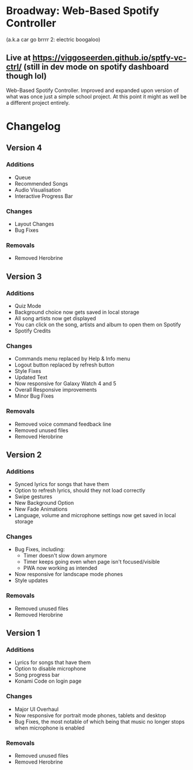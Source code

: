 # Broadway: Web-Based Spotify Controller
(a.k.a car go brrrr 2: electric boogaloo)

## Live at https://viggoseerden.github.io/sptfy-vc-ctrl/ (still in dev mode on spotify dashboard though lol)

Web-Based Spotify Controller.
Improved and expanded upon version of what was once just a simple school project. At this point it might as well be a different project entirely.

# Changelog

## Version 4
### Additions
  - Queue
  - Recommended Songs
  - Audio Visualisation
  - Interactive Progress Bar

### Changes
  - Layout Changes
  - Bug Fixes

### Removals
  - Removed Herobrine

## Version 3
### Additions
  - Quiz Mode
  - Background choice now gets saved in local storage
  - All song artists now get displayed
  - You can click on the song, artists and album to open them on Spotify
  - Spotify Credits

### Changes
  - Commands menu replaced by Help & Info menu
  - Logout button replaced by refresh button
  - Style Fixes
  - Updated Text
  - Now responsive for Galaxy Watch 4 and 5
  - Overall Responsive improvements
  - Minor Bug Fixes

### Removals
  - Removed voice command feedback line
  - Removed unused files
  - Removed Herobrine
  
  
## Version 2
### Additions
  - Synced lyrics for songs that have them
  - Option to refresh lyrics, should they not load correctly
  - Swipe gestures
  - New Background Option
  - New Fade Animations
  - Language, volume and microphone settings now get saved in local storage

### Changes
  - Bug Fixes, including:
    - Timer doesn't slow down anymore
    - Timer keeps going even when page isn't focused/visible 
    - PWA now working as intended
  - Now responsive for landscape mode phones
  - Style updates

### Removals
  - Removed unused files
  - Removed Herobrine


## Version 1
### Additions
  - Lyrics for songs that have them
  - Option to disable microphone
  - Song progress bar
  - Konami Code on login page

### Changes
  - Major UI Overhaul
  - Now responsive for portrait mode phones, tablets and desktop
  - Bug Fixes, the most notable of which being that music no longer stops when microphone is enabled 

### Removals
  - Removed unused files
  - Removed Herobrine
